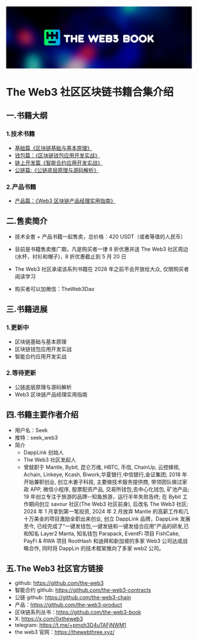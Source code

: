[![Dapplink](https://github.com/the-web3-book/the-web3-book/blob/main/banner.png)](https://github.com/the-web3)


# The Web3 社区区块链书籍合集介绍

## 一.书籍大纲

### 1.技术书籍
- [基础篇《区块链基础与基本原理》](https://github.com/the-web3-book/the-web3-book/blob/main/outline/blockchainbasic.md)
- [钱包篇：《区块链钱包应用开发实战》](https://github.com/the-web3-book/the-web3-book/blob/main/outline/wallet.md)
- [链上开发篇《智能合约应用开发实战》](https://github.com/the-web3-book/the-web3-book/blob/main/outline/dapp.md)
- [公链篇:《公链底层原理与源码解析》](https://github.com/the-web3-book/the-web3-book/blob/main/outline/chain.md)

### 2.产品书籍
- [产品篇：《Web3 区块链产品经理实用指南》](https://github.com/the-web3-book/the-web3-book/blob/main/outline/product.md)

## 二.售卖简介

- 技术全套 + 产品书籍一起售卖，总价格：420 USDT（或者等值的人民币）

- 目前是书籍售卖推广期，凡是购买者一律 8 折优惠并送 The Web3 社区周边(水杯，衬衫和帽子)，8 折优惠截止到 5 月 20 日

- The Web3 社区承诺该系列书籍在 2028 年之前不会开放给大众, 仅限购买者阅读学习

- 购买者可以加微信：TheWeb3Dao


## 三.书籍进展

### 1.更新中

- 区块链基础与基本原理
- 区块链钱包应用开发实战
- 智能合约应用开发实战

### 2.等待更新
- 公链底层原理与源码解析
- Web3 区块链产品经理实用指南


## 四.书籍主要作者介绍

- 用户名：Seek
- 推特：seek_web3
- 简介
  - DappLink 创始人
  - The Web3 社区发起人
  - 曾就职于 Mantle, Bybit, 昆仑万维, HBTC, 币信, ChainUp, 云控蜂核, Achain, Linkeye, Kcash, Biwork,华夏银行,中信银行,金证集团; 2018 年开始兼职创业, 创立木姜子科技, 主要做技术服务提供商, 带领团队做过家政 APP, 微信小程序, 股票配资产品, 交易所钱包,去中心化钱包, 矿池产品; 19 年创立专注于旅游的品牌--知鱼旅游，运行半年失败告终; 在 Bybit 工作期间创立 savour 社区(The Web3 社区前身), 后改名 The Web3 社区; 2024 年 1 月拿到第一笔投资, 2024 年 2 月放弃 Mantle 的高薪工作和几十万美金的项目激励全职出来创业, 创立 DappLink 品牌，DappLink 发展至今, 已经完成了“一键发钱包,一键发链和一键发组合应用”产品的研发,已和知名 Layer2 Manta, 知名钱包 Parapack, EventFi 项目 FishCake, PayFi & RWA 项目 RootHash 和迪拜和新加坡的多家 Web3 公司达成战略合作, 同时将 DappLin 的技术框架推向了多家 web2 公司。


## 五.The Web3 社区官方链接
- github: https://github.com/the-web3
- 智能合约 github: https://github.com/the-web3-contracts
- 公链 github: https://github.com/the-web3-chain
- 产品：https://github.com/the-web3-product
- 区块链系列丛书：https://github.com/the-web3-book
- X: https://x.com/0xtheweb3
- telegram: https://t.me/+pmoh3D4uTAFjNWM1
- the web3 官网：https://thewebthree.xyz/

